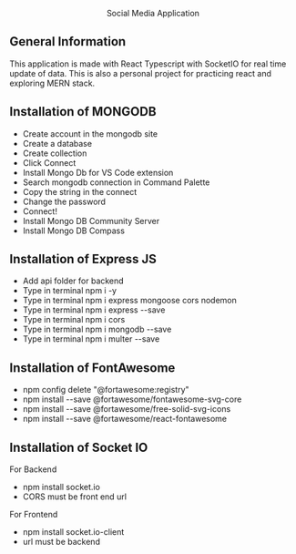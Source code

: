 <p align="center">Social Media Application</p>

## General Information
This application is made with React Typescript with SocketIO for real time update of data. This is also a personal project for practicing 
react and exploring MERN stack.


## Installation of MONGODB

- Create account in the mongodb site
- Create a database
- Create collection
- Click Connect
- Install Mongo Db for VS Code extension
- Search mongodb connection in Command Palette
- Copy the string in the connect 
- Change the password
- Connect!
- Install Mongo DB Community Server
- Install Mongo DB Compass

## Installation of Express JS

- Add api folder for backend
- Type in terminal npm i -y
- Type in terminal npm i express mongoose cors nodemon
- Type in terminal npm i express --save
- Type in terminal npm i cors
- Type in terminal npm i mongodb --save
- Type in terminal npm i multer --save

## Installation of FontAwesome

- npm config delete "@fortawesome:registry"
- npm install --save @fortawesome/fontawesome-svg-core
- npm install --save @fortawesome/free-solid-svg-icons
- npm install --save @fortawesome/react-fontawesome

## Installation of Socket IO

For Backend
- npm install socket.io
- CORS must be front end url

For Frontend
- npm install socket.io-client
- url must be backend

